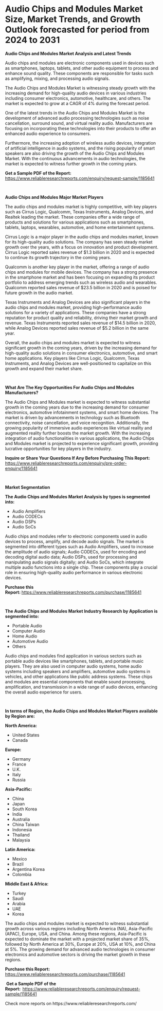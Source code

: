 <p><h1>Audio Chips and Modules Market Size, Market Trends, and Growth Outlook forecasted for period from 2024 to 2031</h1></p><p><strong>Audio Chips and Modules Market Analysis and Latest Trends</strong></p>
<p><p>Audio chips and modules are electronic components used in devices such as smartphones, laptops, tablets, and other audio equipment to process and enhance sound quality. These components are responsible for tasks such as amplifying, mixing, and processing audio signals.</p><p>The Audio Chips and Modules Market is witnessing steady growth with the increasing demand for high-quality audio devices in various industries including consumer electronics, automotive, healthcare, and others. The market is expected to grow at a CAGR of 4% during the forecast period.</p><p>One of the latest trends in the Audio Chips and Modules Market is the development of advanced audio processing technologies such as noise cancellation, surround sound, and virtual reality audio. Manufacturers are focusing on incorporating these technologies into their products to offer an enhanced audio experience to consumers.</p><p>Furthermore, the increasing adoption of wireless audio devices, integration of artificial intelligence in audio systems, and the rising popularity of smart speakers are also driving the growth of the Audio Chips and Modules Market. With the continuous advancements in audio technologies, the market is expected to witness further growth in the coming years.</p></p>
<p><strong>Get a Sample PDF of the Report:&nbsp;</strong> <a href="https://www.reliableresearchreports.com/enquiry/request-sample/1185641">https://www.reliableresearchreports.com/enquiry/request-sample/1185641</a></p>
<p>&nbsp;</p>
<p><strong>Audio Chips and Modules Major Market Players</strong></p>
<p><p>The audio chips and modules market is highly competitive, with key players such as Cirrus Logic, Qualcomm, Texas Instruments, Analog Devices, and Realtek leading the market. These companies offer a wide range of products and solutions for various applications such as smartphones, tablets, laptops, wearables, automotive, and home entertainment systems.</p><p>Cirrus Logic is a major player in the audio chips and modules market, known for its high-quality audio solutions. The company has seen steady market growth over the years, with a focus on innovation and product development. Cirrus Logic reported sales revenue of $1.3 billion in 2020 and is expected to continue its growth trajectory in the coming years.</p><p>Qualcomm is another key player in the market, offering a range of audio chips and modules for mobile devices. The company has a strong presence in the smartphone market and has been focusing on expanding its product portfolio to address emerging trends such as wireless audio and wearables. Qualcomm reported sales revenue of $23.5 billion in 2020 and is poised for future growth in the audio market.</p><p>Texas Instruments and Analog Devices are also significant players in the audio chips and modules market, providing high-performance audio solutions for a variety of applications. These companies have a strong reputation for product quality and reliability, driving their market growth and revenue. Texas Instruments reported sales revenue of $14.5 billion in 2020, while Analog Devices reported sales revenue of $5.2 billion in the same year.</p><p>Overall, the audio chips and modules market is expected to witness significant growth in the coming years, driven by the increasing demand for high-quality audio solutions in consumer electronics, automotive, and smart home applications. Key players like Cirrus Logic, Qualcomm, Texas Instruments, and Analog Devices are well-positioned to capitalize on this growth and expand their market share.</p></p>
<p>&nbsp;</p>
<p><strong>What Are The Key Opportunities For Audio Chips and Modules Manufacturers?</strong></p>
<p><p>The Audio Chips and Modules market is expected to witness substantial growth in the coming years due to the increasing demand for consumer electronics, automotive infotainment systems, and smart home devices. The market is driven by advancements in technology such as Bluetooth connectivity, noise cancellation, and voice recognition. Additionally, the growing popularity of immersive audio experiences like virtual reality and augmented reality further boosts the market growth. With the increasing integration of audio functionalities in various applications, the Audio Chips and Modules market is projected to experience significant growth, providing lucrative opportunities for key players in the industry.</p></p>
<p><strong>Inquire or Share Your Questions If Any Before Purchasing This Report:</strong> <a href="https://www.reliableresearchreports.com/enquiry/pre-order-enquiry/1185641">https://www.reliableresearchreports.com/enquiry/pre-order-enquiry/1185641</a></p>
<p>&nbsp;</p>
<p><strong>Market Segmentation</strong></p>
<p><strong>The Audio Chips and Modules Market Analysis by types is segmented into:</strong></p>
<p><ul><li>Audio Amplifiers</li><li>Audio CODECs</li><li>Audio DSPs</li><li>Audio SoCs</li></ul></p>
<p><p>Audio chips and modules refer to electronic components used in audio devices to process, amplify, and decode audio signals. The market is segmented into different types such as Audio Amplifiers, used to increase the amplitude of audio signals; Audio CODECs, used for encoding and decoding digital audio data; Audio DSPs, used for processing and manipulating audio signals digitally; and Audio SoCs, which integrate multiple audio functions into a single chip. These components play a crucial role in ensuring high-quality audio performance in various electronic devices.</p></p>
<p><strong>Purchase this Report:&nbsp;</strong><a href="https://www.reliableresearchreports.com/purchase/1185641">https://www.reliableresearchreports.com/purchase/1185641</a></p>
<p>&nbsp;</p>
<p><strong>The Audio Chips and Modules Market Industry Research by Application is segmented into:</strong></p>
<p><ul><li>Portable Audio</li><li>Computer Audio</li><li>Home Audio</li><li>Automotive Audio</li><li>Others</li></ul></p>
<p><p>Audio chips and modules find application in various sectors such as portable audio devices like smartphones, tablets, and portable music players. They are also used in computer audio systems, home audio systems including speakers and amplifiers, automotive audio systems in vehicles, and other applications like public address systems. These chips and modules are essential components that enable sound processing, amplification, and transmission in a wide range of audio devices, enhancing the overall audio experience for users.</p></p>
<p>&nbsp;</p>
<p><strong>In terms of Region, the Audio Chips and Modules Market Players available by Region are:</strong></p>
<p>
    <p> <strong> North America: </strong>
        <ul>
            <li>United States</li>
            <li>Canada</li>
        </ul>
        </p> 
    <p> <strong> Europe: </strong>
        <ul>
            <li>Germany</li>
            <li>France</li>
            <li>U.K.</li>
            <li>Italy</li>
            <li>Russia</li>
        </ul>
        </p> 
    <p> <strong> Asia-Pacific: </strong>
        <ul>
            <li>China</li>
            <li>Japan</li>
            <li>South Korea</li>
            <li>India</li>
            <li>Australia</li>
            <li>China Taiwan</li>
            <li>Indonesia</li>
            <li>Thailand</li>
            <li>Malaysia</li>
        </ul>
        </p> 
    <p> <strong> Latin America: </strong>
        <ul>
            <li>Mexico</li>
            <li>Brazil</li>
            <li>Argentina Korea</li>
            <li>Colombia</li>
        </ul>
        </p> 
    <p> <strong> Middle East & Africa: </strong>
        <ul>
            <li>Turkey</li>
            <li>Saudi</li>
            <li>Arabia</li>
            <li>UAE</li>
            <li>Korea</li>
        </ul>
    </p>
    </p>
<p><p>The audio chips and modules market is expected to witness substantial growth across various regions including North America (NA), Asia-Pacific (APAC), Europe, USA, and China. Among these regions, Asia-Pacific is expected to dominate the market with a projected market share of 35%, followed by North America at 30%, Europe at 20%, USA at 10%, and China at 5%. The growing demand for advanced audio technologies in consumer electronics and automotive sectors is driving the market growth in these regions.</p></p>
<p><strong>Purchase this Report: </strong><a href="https://www.reliableresearchreports.com/purchase/1185641">https://www.reliableresearchreports.com/purchase/1185641</a></p>
<p>&nbsp;<strong>Get a Sample PDF of the Report:&nbsp;&nbsp;</strong><a href="https://www.reliableresearchreports.com/enquiry/request-sample/1185641">https://www.reliableresearchreports.com/enquiry/request-sample/1185641</a></p>
<p><strong></strong></p>
<p>Check more reports on https://www.reliableresearchreports.com/</p>